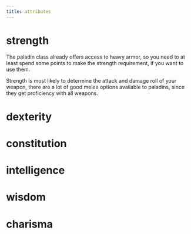 ```yaml
---
title: attributes
---
```


# strength

The paladin class already offers access to heavy armor, so you need to at least spend some points to make the strength requirement, if you want to use them.

Strength is most likely to determine the attack and damage roll of your weapon, there are a lot of good melee options available to paladins, since they get proficiency with all weapons.

# dexterity

# constitution

# intelligence

# wisdom

# charisma
